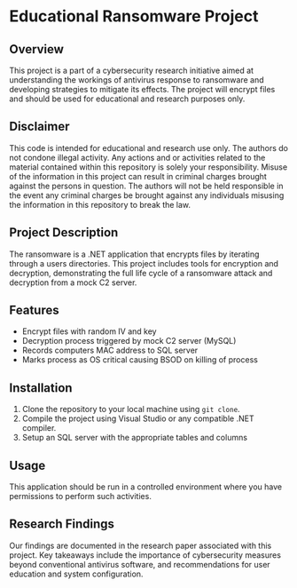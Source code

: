 # Educational Ransomware Project

## Overview
This project is a part of a cybersecurity research initiative aimed at understanding the workings of antivirus response to ransomware and developing strategies to mitigate its effects. The project will encrypt files and should be used for educational and research purposes only.

## Disclaimer
This code is intended for educational and research use only. The authors do not condone illegal activity. Any actions and or activities related to the material contained within this repository is solely your responsibility. Misuse of the information in this project can result in criminal charges brought against the persons in question. The authors will not be held responsible in the event any criminal charges be brought against any individuals misusing the information in this repository to break the law.

## Project Description
The ransomware is a .NET application that encrypts files by iterating through a users directories. This project includes tools for encryption and decryption, demonstrating the full life cycle of a ransomware attack and decryption from a mock C2 server.

## Features
- Encrypt files with random IV and key
- Decryption process triggered by mock C2 server (MySQL)
- Records computers MAC address to SQL server
- Marks process as OS critical causing BSOD on killing of process

## Installation
1. Clone the repository to your local machine using `git clone`.
2. Compile the project using Visual Studio or any compatible .NET compiler.
3. Setup an SQL server with the appropriate tables and columns

## Usage
This application should be run in a controlled environment where you have permissions to perform such activities. 

## Research Findings
Our findings are documented in the research paper associated with this project. Key takeaways include the importance of cybersecurity measures beyond conventional antivirus software, and recommendations for user education and system configuration.

